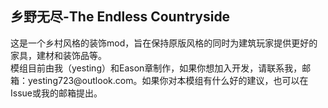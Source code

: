 <h2>乡野无尽-The Endless Countryside</h2>
这是一个乡村风格的装饰mod，旨在保持原版风格的同时为建筑玩家提供更好的家具，建材和装饰品等。<br/>
模组目前由我（yesting）和Eason章制作，如果你想加入开发，请联系我，邮箱：yesting723@outlook.com。如果你对本模组有什么好的建议，也可以在Issue或我的邮箱提出。
